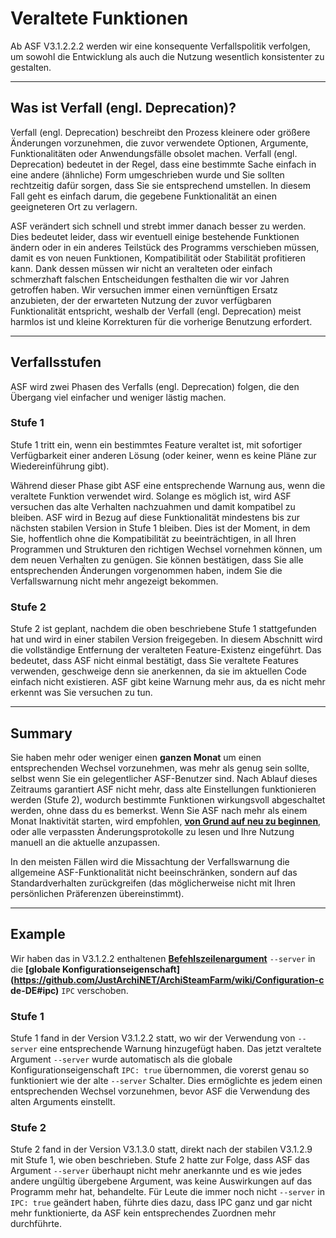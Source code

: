# Veraltete Funktionen

Ab ASF V3.1.2.2.2 werden wir eine konsequente Verfallspolitik verfolgen, um sowohl die Entwicklung als auch die Nutzung wesentlich konsistenter zu gestalten.

---

## Was ist Verfall (engl. Deprecation)?

Verfall (engl. Deprecation) beschreibt den Prozess kleinere oder größere Änderungen vorzunehmen, die zuvor verwendete Optionen, Argumente, Funktionalitäten oder Anwendungsfälle obsolet machen. Verfall (engl. Deprecation) bedeutet in der Regel, dass eine bestimmte Sache einfach in eine andere (ähnliche) Form umgeschrieben wurde und Sie sollten rechtzeitig dafür sorgen, dass Sie sie entsprechend umstellen. In diesem Fall geht es einfach darum, die gegebene Funktionalität an einen geeigneteren Ort zu verlagern.

ASF verändert sich schnell und strebt immer danach besser zu werden. Dies bedeutet leider, dass wir eventuell einige bestehende Funktionen ändern oder in ein anderes Teilstück des Programms verschieben müssen, damit es von neuen Funktionen, Kompatibilität oder Stabilität profitieren kann. Dank dessen müssen wir nicht an veralteten oder einfach schmerzhaft falschen Entscheidungen festhalten die wir vor Jahren getroffen haben. Wir versuchen immer einen vernünftigen Ersatz anzubieten, der der erwarteten Nutzung der zuvor verfügbaren Funktionalität entspricht, weshalb der Verfall (engl. Deprecation) meist harmlos ist und kleine Korrekturen für die vorherige Benutzung erfordert.

---

## Verfallsstufen

ASF wird zwei Phasen des Verfalls (engl. Deprecation) folgen, die den Übergang viel einfacher und weniger lästig machen.

### Stufe 1

Stufe 1 tritt ein, wenn ein bestimmtes Feature veraltet ist, mit sofortiger Verfügbarkeit einer anderen Lösung (oder keiner, wenn es keine Pläne zur Wiedereinführung gibt).

Während dieser Phase gibt ASF eine entsprechende Warnung aus, wenn die veraltete Funktion verwendet wird. Solange es möglich ist, wird ASF versuchen das alte Verhalten nachzuahmen und damit kompatibel zu bleiben. ASF wird in Bezug auf diese Funktionalität mindestens bis zur nächsten stabilen Version in Stufe 1 bleiben. Dies ist der Moment, in dem Sie, hoffentlich ohne die Kompatibilität zu beeinträchtigen, in all Ihren Programmen und Strukturen den richtigen Wechsel vornehmen können, um dem neuen Verhalten zu genügen. Sie können bestätigen, dass Sie alle entsprechenden Änderungen vorgenommen haben, indem Sie die Verfallswarnung nicht mehr angezeigt bekommen.

### Stufe 2

Stufe 2 ist geplant, nachdem die oben beschriebene Stufe 1 stattgefunden hat und wird in einer stabilen Version freigegeben. In diesem Abschnitt wird die vollständige Entfernung der veralteten Feature-Existenz eingeführt. Das bedeutet, dass ASF nicht einmal bestätigt, dass Sie veraltete Features verwenden, geschweige denn sie anerkennen, da sie im aktuellen Code einfach nicht existieren. ASF gibt keine Warnung mehr aus, da es nicht mehr erkennt was Sie versuchen zu tun.

---

## Summary

Sie haben mehr oder weniger einen **ganzen Monat** um einen entsprechenden Wechsel vorzunehmen, was mehr als genug sein sollte, selbst wenn Sie ein gelegentlicher ASF-Benutzer sind. Nach Ablauf dieses Zeitraums garantiert ASF nicht mehr, dass alte Einstellungen funktionieren werden (Stufe 2), wodurch bestimmte Funktionen wirkungsvoll abgeschaltet werden, ohne dass du es bemerkst. Wenn Sie ASF nach mehr als einem Monat Inaktivität starten, wird empfohlen, **[von Grund auf neu zu beginnen](https://github.com/JustArchiNET/ArchiSteamFarm/wiki/Setting-up-de-DE)**, oder alle verpassten Änderungsprotokolle zu lesen und Ihre Nutzung manuell an die aktuelle anzupassen.

In den meisten Fällen wird die Missachtung der Verfallswarnung die allgemeine ASF-Funktionalität nicht beeinschränken, sondern auf das Standardverhalten zurückgreifen (das möglicherweise nicht mit Ihren persönlichen Präferenzen übereinstimmt).

---

## Example

Wir haben das in V3.1.2.2 enthaltenen **[Befehlszeilenargument](https://github.com/JustArchiNET/ArchiSteamFarm/wiki/Command-line-arguments-de-DE)** `--server` in die **[globale Konfigurationseigenschaft](https://github.com/JustArchiNET/ArchiSteamFarm/wiki/Configuration-c
de-DE#ipc)** `IPC` verschoben.

### Stufe 1

Stufe 1 fand in der Version V3.1.2.2 statt, wo wir der Verwendung von `--server` eine entsprechende Warnung hinzugefügt haben. Das jetzt veraltete Argument `--server` wurde automatisch als die globale Konfigurationseigenschaft `IPC: true` übernommen, die vorerst genau so funktioniert wie der alte `--server` Schalter. Dies ermöglichte es jedem einen entsprechenden Wechsel vorzunehmen, bevor ASF die Verwendung des alten Arguments einstellt.

### Stufe 2

Stufe 2 fand in der Version V3.1.3.0 statt, direkt nach der stabilen V3.1.2.9 mit Stufe 1, wie oben beschrieben. Stufe 2 hatte zur Folge, dass ASF das Argument `--server` überhaupt nicht mehr anerkannte und es wie jedes andere ungültig übergebene Argument, was keine Auswirkungen auf das Programm mehr hat, behandelte. Für Leute die immer noch nicht `--server` in `IPC: true` geändert haben, führte dies dazu, dass IPC ganz und gar nicht mehr funktionierte, da ASF kein entsprechendes Zuordnen mehr durchführte.